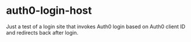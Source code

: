 # auth0-login-host
Just a test of a login site that invokes Auth0 login based on Auth0 client ID and redirects back after login.
